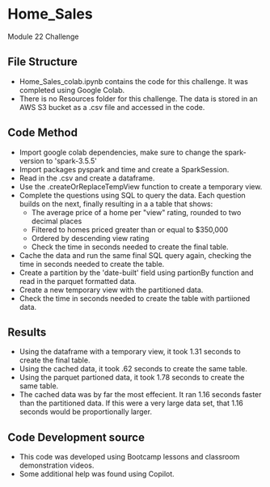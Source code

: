 # Home_Sales
Module 22 Challenge

## File Structure
 - Home_Sales_colab.ipynb contains the code for this challenge. It was completed using Google Colab. 
 - There is no Resources folder for this challenge. The data is stored in an AWS S3 bucket as a .csv file and accessed in the code. 

## Code Method
 - Import google colab dependencies, make sure to change the spark-version to 'spark-3.5.5'
 - Import packages pyspark and time and create a SparkSession. 
 - Read in the .csv and create a dataframe. 
 - Use the .createOrReplaceTempView function to create a temporary view. 
 - Complete the questions using SQL to query the data. Each question builds on the next, finally resulting in a a table that shows:
   - The average price of a home per "view" rating, rounded to two decimal places
   - Filtered to homes priced greater than or equal to $350,000
   - Ordered by descending view rating
   - Check the time in seconds needed to create the final table. 
 - Cache the data and run the same final SQL query again, checking the time in seconds needed to create the table. 
 - Create a partition by the 'date-built' field using partionBy function and read in the parquet formatted data.
 - Create a new temporary view with the partitioned data. 
 - Check the time in seconds needed to create the table with partiioned data. 

## Results
 - Using the dataframe with a temporary view, it took 1.31 seconds to create the final table. 
 - Using the cached data, it took .62 seconds to create the same table. 
 - Using the parquet partioned data, it took 1.78 seconds to create the same table. 
 - The cached data was by far the most effecient. It ran 1.16 seconds faster than the partitioned data. If this were a very large data set, that 1.16 seconds would be proportionally larger. 

## Code Development source
 - This code was developed using Bootcamp lessons and classroom demonstration videos. 
 - Some additional help was found using Copilot. 